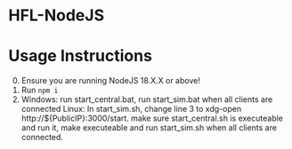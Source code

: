 # HFL-NodeJS

# Usage Instructions
0. Ensure you are running NodeJS 18.X.X or above!
1. Run `npm i`
2. Windows: run start_central.bat, run start_sim.bat when all clients are connected
   Linux: In start_sim.sh, change line 3 to xdg-open http://${PublicIP}:3000/start. make sure start_central.sh is executeable and run it, make executeable and run start_sim.sh when all clients are connected.
